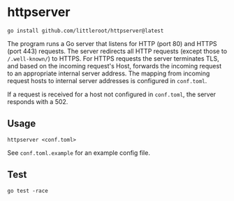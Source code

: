 # httpserver

```
go install github.com/littleroot/httpserver@latest
```

The program runs a Go server that listens for HTTP (port 80) and HTTPS (port
443) requests. The server redirects all HTTP requests (except those to
`/.well-known/`) to HTTPS. For HTTPS requests the server terminates TLS, and
based on the incoming request's Host, forwards the incoming request to an
appropriate internal server address. The mapping from incoming request hosts
to internal server addresses is configured in `conf.toml`.

If a request is received for a host not configured in `conf.toml`,
the server responds with a 502.

## Usage

```
httpserver <conf.toml>
```

See `conf.toml.example` for an example config file.

## Test

```
go test -race
```
